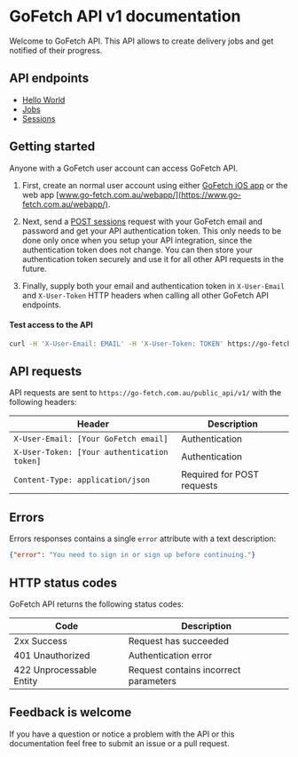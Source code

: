 # GoFetch API v1 documentation

Welcome to GoFetch API. This API allows to create delivery jobs and get notified of their progress. 

## API endpoints

* [Hello World](endpoints/hello_world.md)
* [Jobs](endpoints/jobs.md)
* [Sessions](endpoints/sessions.md)

## Getting started

Anyone with a GoFetch user account can access GoFetch API.

1. First, create an normal user account using either [GoFetch iOS app](https://itunes.apple.com/au/app/gofetch/id1045358128?mt=8) or the web app [www.go-fetch.com.au/webapp/](https://www.go-fetch.com.au/webapp/).

1. Next, send a [POST sessions](endpoints/sessions.md#create) request with your GoFetch email and password and get your API authentication token. This only needs to be done only once when you setup your API integration, since the authentication token does not change. You can then store your authentication token securely and use it for all other API requests in the future.

1. Finally, supply both your email and authentication token in `X-User-Email` and `X-User-Token` HTTP headers when calling all other GoFetch API endpoints.

#### Test access to the API

```bash
curl -H 'X-User-Email: EMAIL' -H 'X-User-Token: TOKEN' https://go-fetch.com.au/public_api/v1/hello_world
```

## API requests

API requests are sent to `https://go-fetch.com.au/public_api/v1/` with the following headers:

| Header | Description |
| --- | --- |
| `X-User-Email: [Your GoFetch email]` | Authentication |
| `X-User-Token: [Your authentication token]` | Authentication |
| `Content-Type: application/json` | Required for POST requests |

## Errors

Errors responses contains a single `error` attribute with a text description:

```JSON
{"error": "You need to sign in or sign up before continuing."}
```

## HTTP status codes

GoFetch API returns the following status codes:

| Code | Description |
| --- | --- |
| 2xx Success | Request has succeeded |
| 401 Unauthorized | Authentication error |
| 422 Unprocessable Entity | Request contains incorrect parameters |

## Feedback is welcome

If you have a question or notice a problem with the API or this documentation feel free to submit an issue or a pull request.

